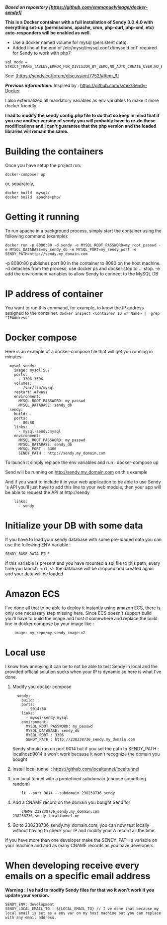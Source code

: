 ***Based on repository [https://github.com/emmanuelvisage/docker-sendy]]***


**This is a Docker container with a full installation of Sendy 3.0.4.0 with everything set-up (permissions, apache, cron, php-curl, php-xml, etc) auto-responders will be enabled as well.**

- Use a docker named volume for mysql (persistent data).
- Added line at the end of /etc/mysql/mysql.conf.d/mysqld.cnf' required for Sendy to work with php7:

```
sql_mode = STRICT_TRANS_TABLES,ERROR_FOR_DIVISION_BY_ZERO,NO_AUTO_CREATE_USER,NO_ENGINE_SUBSTITUTION
```
See: [https://sendy.co/forum/discussion/7752/#Item_6]

***Previous informatiom:***
Inspired by :  https://github.com/svtek/Sendy-Docker

I also externalized all mandatory variables as env variables to make it more docker friendly.

**I had to modify the sendy config.php file to do that so keep in mind that if you use another version of sendy you will probably have to re-do these modifications and I can't guarantee that the php version and the loaded libraries will remain the same.**

# Building the containers
 Once you have setup the project run:  

```
docker-composer up
```

or, separately,
```
docker build  mysql/
docker build  apache+php/
```


# Getting it running
To run apache in a background process, simply start the container using the following command  (example):
```
docker run -p 8080:80 -d sendy -e MYSQL_ROOT_PASSWORD=my_root_passwd -e MYSQL_DATABASE=my_sendy_db -e MYSQL_PORT=my_sendy_port -e SENDY_PATH=http://sendy.my_domain.com
```

-p 8080:80 publishes port 80 in the container to 8080 on the host machine.
-d detaches from the process, use docker ps and docker stop to … stop.
-e add the environment variables to allow Sendy to connect to the MySQL DB

# IP address of container
You want to run this command, for example, to know the IP address assigned to the container.
`docker inspect <Container ID or Name> |  grep "IPAddress"`

# Docker compose
Here is an example of a docker-compose file that will get you running in minutes

```
  mysql-sendy:
    image: mysql:5.7
    ports:
      - 3306:3306
    volumes:
      - /var/lib/mysql
    restart: always
    environment:
      MYSQL_ROOT_PASSWORD: my_passwd
      MYSQL_DATABASE: sendy_db
  sendy:
    build: .
    ports:
      - 80:80
    links:
      - mysql-sendy:mysql
    environment:
      MYSQL_ROOT_PASSWORD: my_passwd
      MYSQL_DATABASE: sendy_db
      MYSQL_PORT : 3306
      SENDY_PATH : http://sendy.my_domain.com
```

To launch it simply replace the env variables and run :
docker-compose up

Send will be running on http://sendy.my_domain.com on this example

And if you want to include it in your web application to be able to use Sendy 's API you'll just have to add this line to your web module, then your app will be able to request the API at http://sendy 

```
    links:
      - sendy
```

# Initialize your DB with some data

If you have to load your sendy database with some pre-loaded data you can use the following ENV Variable :
```
SENDY_BASE_DATA_FILE
```
If this variable is present and you have mounted a sql file to this path, every time you launch ```init.sh``` the database will be dropped and created again and your data will be loaded 

# Amazon ECS
I've done all that to be able to deploy it instantly using amazon ECS, there is only one necessary step missing here. 
Since ECS doesn't support build you'll have to build the image and host it somewhere and replace the build line in docker compose by your image like :


```
    image: my_repo/my_sendy_image:v2
```

# Local use
I know how annoying it can be to not be able to test Sendy in local and the provided official solution sucks when your IP is dynamic so here is what I've done.

1. Modify you docker compose
    ```
      sendy:
        build: .
        ports:
          - 9014:80
        links:
          - mysql-sendy:mysql
        environment:
          MYSQL_ROOT_PASSWORD: my_passwd
          MYSQL_DATABASE: sendy_db
          MYSQL_PORT : 3306
          SENDY_PATH : http://238238736_sendy.my_domain.com
    ```

    Sendy should run on port 9014 but if you set the path to SENDY_PATH : localhost:9014 it won't work because it won't recognize the domain you bought

1. Install local tunnel :
    https://github.com/localtunnel/localtunnel
    
1. run local tunnel with a predefined subdomain (choose something random)
    ```
        lt --port 9014 --subdomain 238238736_sendy
    ```
    
1. Add a CNAME record on the domain you bought Send for
    ```
        CNAME 238238736_sendy.my_domain.com 238238736_sendy.localtunnel.me
    ```

1. Go to 238238736_sendy.my_domain.com, you can now test locally without having to check your IP and modify your A record all the time.

If you have more than one developer make the SENDY_PATH a variable on your machine and add as many CNAME records as you have developers.

# When developing receive every emails on a specific email address
**Warning : I ve had to modify Sendy files for that wo it won't work if you update your version.**

```
SENDY_ENV: development
SENDY_LOCAL_EMAIL_TO : ${LOCAL_EMAIL_TO} // I ve done that because my local email is set as a env var on my host machine but you can replace with any email address.
```